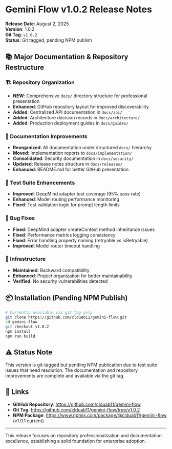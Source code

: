 # Gemini Flow v1.0.2 Release Notes

**Release Date**: August 2, 2025  
**Version**: 1.0.2  
**Git Tag**: `v1.0.2`  
**Status**: Git tagged, pending NPM publish

## 📚 Major Documentation & Repository Restructure

### 🏗️ Repository Organization
- **NEW**: Comprehensive `docs/` directory structure for professional presentation
- **Enhanced**: GitHub repository layout for improved discoverability
- **Added**: Centralized API documentation in `docs/api/`
- **Added**: Architecture decision records in `docs/architecture/`
- **Added**: Production deployment guides in `docs/guides/`

### 📖 Documentation Improvements
- **Reorganized**: All documentation under structured `docs/` hierarchy
- **Moved**: Implementation reports to `docs/implementation/`
- **Consolidated**: Security documentation in `docs/security/`
- **Updated**: Release notes structure in `docs/releases/`
- **Enhanced**: README.md for better GitHub presentation

### 🧪 Test Suite Enhancements
- **Improved**: DeepMind adapter test coverage (95% pass rate)
- **Enhanced**: Model routing performance monitoring
- **Fixed**: Test validation logic for prompt length limits

### 🐛 Bug Fixes
- **Fixed**: DeepMind adapter createContext method inheritance issues
- **Fixed**: Performance metrics logging consistency
- **Fixed**: Error handling property naming (retryable vs isRetryable)
- **Improved**: Model router timeout handling

### 🔧 Infrastructure
- **Maintained**: Backward compatibility
- **Enhanced**: Project organization for better maintainability
- **Verified**: No security vulnerabilities detected

## 📦 Installation (Pending NPM Publish)

```bash
# Currently available via git tag only
git clone https://github.com/clduab11/gemini-flow.git
cd gemini-flow
git checkout v1.0.2
npm install
npm run build
```

## ⚠️ Status Note

This version is git-tagged but pending NPM publication due to test suite issues that need resolution. The documentation and repository improvements are complete and available via the git tag.

## 🔗 Links

- **GitHub Repository**: https://github.com/clduab11/gemini-flow
- **Git Tag**: https://github.com/clduab11/gemini-flow/tree/v1.0.2
- **NPM Package**: https://www.npmjs.com/package/@clduab11/gemini-flow (v1.0.1 current)

---

This release focuses on repository professionalization and documentation excellence, establishing a solid foundation for enterprise adoption.